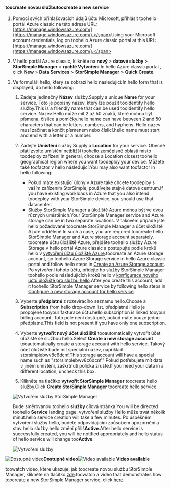 <!--author=alkohli last changed:01/14/2016-->


#### <a name="toocreate-a-new-service"></a><span data-ttu-id="ba063-101">toocreate novou službu</span><span class="sxs-lookup"><span data-stu-id="ba063-101">toocreate a new service</span></span>
1. <span data-ttu-id="ba063-102">Pomocí svých přihlašovacích údajů účtu Microsoft, přihlásit toohello portál Azure classic na této adrese URL: [https://manage.windowsazure.com/](https://manage.windowsazure.com/).</span><span class="sxs-lookup"><span data-stu-id="ba063-102">Using your Microsoft account credentials, log on toohello Azure classic portal at this URL: [https://manage.windowsazure.com/](https://manage.windowsazure.com/).</span></span>
2. <span data-ttu-id="ba063-103">V hello portál Azure classic, klikněte na **nový** > **datové služby** > **StorSimple Manager** > **rychlé Vytvoření**.</span><span class="sxs-lookup"><span data-stu-id="ba063-103">In hello Azure classic portal , click **New** > **Data Services** > **StorSimple Manager** > **Quick Create**.</span></span>
3. <span data-ttu-id="ba063-104">Ve formuláři hello, který se zobrazí hello následující:</span><span class="sxs-lookup"><span data-stu-id="ba063-104">In hello form that is displayed, do hello following:</span></span>
   
   1. <span data-ttu-id="ba063-105">Zadejte jedinečný **Název** služby.</span><span class="sxs-lookup"><span data-stu-id="ba063-105">Supply a unique **Name** for your service.</span></span> <span data-ttu-id="ba063-106">Toto je popisný název, který lze použít tooidentify hello služby.</span><span class="sxs-lookup"><span data-stu-id="ba063-106">This is a friendly name that can be used tooidentify hello service.</span></span> <span data-ttu-id="ba063-107">Název Hello může mít 2 až 50 znaků, které mohou být písmena, číslice a pomlčky.</span><span class="sxs-lookup"><span data-stu-id="ba063-107">hello name can have between 2 and 50 characters that can be letters, numbers, and hyphens.</span></span> <span data-ttu-id="ba063-108">Hello název musí začínat a končit písmenem nebo číslicí.</span><span class="sxs-lookup"><span data-stu-id="ba063-108">hello name must start and end with a letter or a number.</span></span>
   2. <span data-ttu-id="ba063-109">Zadejte **Umístění** služby.</span><span class="sxs-lookup"><span data-stu-id="ba063-109">Supply a **Location** for your service.</span></span> <span data-ttu-id="ba063-110">Obecně platí zvolte umístění nejbližší toohello zeměpisné oblasti místo toodeploy zařízení.</span><span class="sxs-lookup"><span data-stu-id="ba063-110">In general, choose a Location closest toohello geographical region where you want toodeploy your device.</span></span> <span data-ttu-id="ba063-111">Můžete také toofactor v hello následující:</span><span class="sxs-lookup"><span data-stu-id="ba063-111">You may also want toofactor in hello following:</span></span> 
      
      * <span data-ttu-id="ba063-112">Pokud máte existující úlohy v Azure také chcete toodeploy s vaším zařízením StorSimple, používejte stejné datové centrum.</span><span class="sxs-lookup"><span data-stu-id="ba063-112">If you have existing workloads in Azure that you also intend toodeploy with your StorSimple device, you should use that datacenter.</span></span>
      * <span data-ttu-id="ba063-113">Služby StorSimple Manager a úložiště Azure mohou být ve dvou různých umístěních.</span><span class="sxs-lookup"><span data-stu-id="ba063-113">Your StorSimple Manager service and Azure storage can be in two separate locations.</span></span> <span data-ttu-id="ba063-114">V takovém případě jste hello požadované toocreate StorSimple Manager a účet úložiště Azure odděleně.</span><span class="sxs-lookup"><span data-stu-id="ba063-114">In such a case, you are required toocreate hello StorSimple Manager and Azure storage account separately.</span></span> <span data-ttu-id="ba063-115">toocreate účtu úložiště Azure, přejděte toohello služby Azure Storage v hello portál Azure classic a postupujte podle kroků hello v [vytvoření účtu úložiště Azure](../articles/storage/common/storage-create-storage-account.md#create-a-storage-account).</span><span class="sxs-lookup"><span data-stu-id="ba063-115">toocreate an Azure storage account, go toohello Azure Storage service in hello Azure classic portal and follow hello steps in [Create an Azure Storage account](../articles/storage/common/storage-create-storage-account.md#create-a-storage-account).</span></span> <span data-ttu-id="ba063-116">Po vytvoření tohoto účtu, přidejte ho služby StorSimple Manager toohello podle následujících kroků hello v [konfigurace nového účtu úložiště pro službu hello](../articles/storsimple/storsimple-deployment-walkthrough.md#configure-a-new-storage-account-for-the-service).</span><span class="sxs-lookup"><span data-stu-id="ba063-116">After you create this account, add it toohello StorSimple Manager service by following hello steps in [Configure a new storage account for hello service](../articles/storsimple/storsimple-deployment-walkthrough.md#configure-a-new-storage-account-for-the-service).</span></span>
   3. <span data-ttu-id="ba063-117">Vyberte **předplatné** z rozevíracího seznamu hello.</span><span class="sxs-lookup"><span data-stu-id="ba063-117">Choose a **Subscription** from hello drop-down list.</span></span> <span data-ttu-id="ba063-118">předplatné Hello je propojené tooyour fakturace účtu.</span><span class="sxs-lookup"><span data-stu-id="ba063-118">hello subscription is linked tooyour billing account.</span></span> <span data-ttu-id="ba063-119">Toto pole není dostupné, pokud máte pouze jedno předplatné.</span><span class="sxs-lookup"><span data-stu-id="ba063-119">This field is not present if you have only one subscription.</span></span>
   4. <span data-ttu-id="ba063-120">Vyberte **vytvořit nový účet úložiště** tooautomatically vytvořit účet úložiště se službou hello.</span><span class="sxs-lookup"><span data-stu-id="ba063-120">Select **Create a new storage account** tooautomatically create a storage account with hello service.</span></span> <span data-ttu-id="ba063-121">Takový účet úložiště bude mít speciální název, například storsimplebwv8c6dcnf.</span><span class="sxs-lookup"><span data-stu-id="ba063-121">This storage account will have a special name such as "storsimplebwv8c6dcnf."</span></span> <span data-ttu-id="ba063-122">Pokud potřebujete mít data v jiném umístění, zaškrtnutí políčka zrušte.</span><span class="sxs-lookup"><span data-stu-id="ba063-122">If you need your data in a different location, uncheck this box.</span></span> 
   5. <span data-ttu-id="ba063-123">Klikněte na tlačítko **vytvořit StorSimple Manager** toocreate hello služby.</span><span class="sxs-lookup"><span data-stu-id="ba063-123">Click **Create StorSimple Manager** toocreate hello service.</span></span>
   
   ![Vytvoření služby StorSimple Manager](./media/storsimple-create-new-service/HCS_CreateAService-include.png)
   
   <span data-ttu-id="ba063-125">Bude směrovanou toohello **služby** cílová stránka.</span><span class="sxs-lookup"><span data-stu-id="ba063-125">You will be directed toohello **Service** landing page.</span></span> <span data-ttu-id="ba063-126">vytvoření služby Hello může trvat několik minut.</span><span class="sxs-lookup"><span data-stu-id="ba063-126">hello service creation will take a few minutes.</span></span> <span data-ttu-id="ba063-127">Po úspěšném vytvoření služby hello, budete odpovídajícím způsobem upozorněni a stav hello služby hello změní příliš**Active**.</span><span class="sxs-lookup"><span data-stu-id="ba063-127">After hello service is successfully created, you will be notified appropriately and hello status of hello service will change too**Active**.</span></span>
   
   ![Vytvoření služby](./media/storsimple-create-new-service/HCS_StorSimpleManagerServicePage-include.png)

<span data-ttu-id="ba063-129">![Dostupné video](./media/storsimple-create-new-service/Video_icon.png)**Dostupné video**</span><span class="sxs-lookup"><span data-stu-id="ba063-129">![Video available](./media/storsimple-create-new-service/Video_icon.png) **Video available**</span></span>

<span data-ttu-id="ba063-130">toowatch video, které ukazuje, jak toocreate novou službu StorSimple Manager, klikněte na tlačítko [zde](https://azure.microsoft.com/documentation/videos/create-a-storsimple-manager-service/).</span><span class="sxs-lookup"><span data-stu-id="ba063-130">toowatch a video that demonstrates how toocreate a new StorSimple Manager service, click [here](https://azure.microsoft.com/documentation/videos/create-a-storsimple-manager-service/).</span></span>

